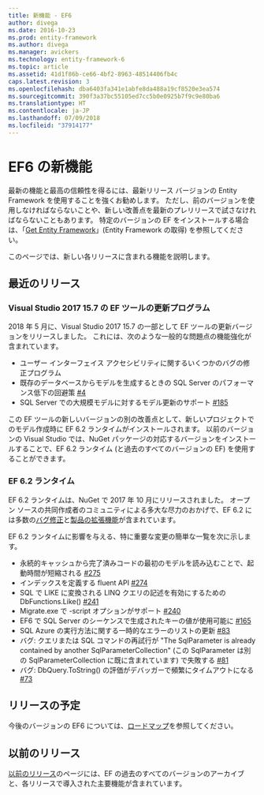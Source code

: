 ```yaml
---
title: 新機能 - EF6
author: divega
ms.date: 2016-10-23
ms.prod: entity-framework
ms.author: divega
ms.manager: avickers
ms.technology: entity-framework-6
ms.topic: article
ms.assetid: 41d1f86b-ce66-4bf2-8963-48514406fb4c
caps.latest.revision: 3
ms.openlocfilehash: dba6403fa341e1abfe8da488a19cf8520e3ea574
ms.sourcegitcommit: 390f3a37bc55105ed7cc5b0e0925b7f9c9e80ba6
ms.translationtype: HT
ms.contentlocale: ja-JP
ms.lasthandoff: 07/09/2018
ms.locfileid: "37914177"
---
```

# <a name="whats-new-in-ef6"></a>EF6 の新機能

最新の機能と最高の信頼性を得るには、最新リリース バージョンの Entity Framework を使用することを強くお勧めします。
ただし、前のバージョンを使用しなければならないことや、新しい改善点を最新のプレリリースで試さなければならないこともあります。
特定のバージョンの EF をインストールする場合は、「[Get Entity Framework](~/ef6/fundamentals/install.md)」(Entity Framework の取得) を参照してください。

このページでは、新しい各リリースに含まれる機能を説明します。

## <a name="recent-releases"></a>最近のリリース

### <a name="ef-tools-update-in-visual-studio-2017-157"></a>Visual Studio 2017 15.7 の EF ツールの更新プログラム

2018 年 5 月に、Visual Studio 2017 15.7 の一部として EF ツールの更新バージョンをリリースしました。
これには、次のような一般的な問題点の機能強化が含まれています。

- ユーザー インターフェイス アクセシビリティに関するいくつかのバグの修正プログラム
- 既存のデータベースからモデルを生成するときの SQL Server のパフォーマンス低下の回避策 [#4](https://github.com/aspnet/entityframework6/issues/4)
- SQL Server での大規模モデルに対するモデル更新のサポート [#185](https://github.com/aspnet/EntityFramework6/issues/185)

この EF ツールの新しいバージョンの別の改善点として、新しいプロジェクトでのモデル作成時に EF 6.2 ランタイムがインストールされます。 以前のバージョンの Visual Studio では、NuGet パッケージの対応するバージョンをインストールすることで、EF 6.2 ランタイム (と過去のすべてのバージョンの EF) を使用することができます。

### <a name="ef-62-runtime"></a>EF 6.2 ランタイム

EF 6.2 ランタイムは、NuGet で 2017 年 10 月にリリースされました。
オープン ソースの共同作成者のコミュニティによる多大な尽力のおかげで、EF 6.2 には多数の[バグ修正](https://github.com/aspnet/entityframework6/issues?utf8=%E2%9C%93&q=is%3Aissue%20milestone%3A6.2.0%20is%3Aclosed%20label%3Aclosed-fixed%20-label%3Aarea-tools%20label%3Atype-bug)と[製品の拡張機能](https://github.com/aspnet/entityframework6/issues?utf8=%E2%9C%93&q=is%3Aissue%20milestone%3A6.2.0%20is%3Aclosed%20label%3Aclosed-fixed%20-label%3Aarea-tools%20label%3Atype-enhancement%20)が含まれています。

EF 6.2 ランタイムに影響を与える、特に重要な変更の簡単な一覧を次に示します。

- 永続的キャッシュから完了済みコードの最初のモデルを読み込むことで、起動時間が短縮される [#275](https://github.com/aspnet/EntityFramework6/issues/275)
- インデックスを定義する fluent API [#274](https://github.com/aspnet/EntityFramework6/issues/274)
- SQL で LIKE に変換される LINQ クエリの記述を有効にするための DbFunctions.Like() [#241](https://github.com/aspnet/EntityFramework6/issues/241)
- Migrate.exe で -script オプションがサポート [#240](https://github.com/aspnet/EntityFramework6/issues/240)
- EF6 で SQL Server のシーケンスで生成されたキーの値が使用可能に [#165](https://github.com/aspnet/EntityFramework6/issues/165)
- SQL Azure の実行方法に関する一時的なエラーのリストの更新 [#83](https://github.com/aspnet/EntityFramework6/issues/83)
- バグ: クエリまたは SQL コマンドの再試行が "The SqlParameter is already contained by another SqlParameterCollection" (この SqlParameter は別の SqlParameterCollection に既に含まれています) で失敗する [#81](https://github.com/aspnet/EntityFramework6/issues/81)
- バグ: DbQuery.ToString() の評価がデバッガーで頻繁にタイムアウトになる [#73](https://github.com/aspnet/EntityFramework6/issues/73)

## <a name="future-releases"></a>リリースの予定

今後のバージョンの EF6 については、[ロードマップ](roadmap.md)を参照してください。

## <a name="past-releases"></a>以前のリリース

[以前のリリース](past-releases.md)のページには、EF の過去のすべてのバージョンのアーカイブと、各リリースで導入された主要機能が含まれています。
